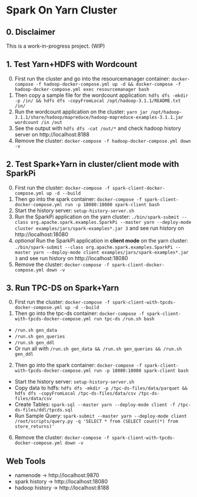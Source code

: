 # Spark On Yarn Cluster

## 0. Disclaimer

This is a work-in-progress project. (WIP)

## 1. Test Yarn+HDFS with Wordcount

0. First run the cluster and go into the resourcemanager container: `docker-compose -f hadoop-docker-compose.yml up -d && docker-compose -f hadoop-docker-compose.yml exec resourcemanager bash`
1. Then copy a sample file for the wordcount application: `hdfs dfs -mkdir -p /in/ && hdfs dfs -copyFromLocal /opt/hadoop-3.1.1/README.txt /in/`
2. Run the wordcount application on the cluster: `yarn jar /opt/hadoop-3.1.1/share/hadoop/mapreduce/hadoop-mapreduce-examples-3.1.1.jar wordcount /in /out`
3. See the output with `hdfs dfs -cat /out/*` and check hadoop history server on http://localhost:8188
4. Remove the cluster: `docker-compose -f hadoop-docker-compose.yml down -v`

## 2. Test Spark+Yarn in cluster/client mode with SparkPi

0. First run the cluster: `docker-compose -f spark-client-docker-compose.yml up -d --build`
1. Then go into the spark container: `docker-compose -f spark-client-docker-compose.yml run -p 18080:18080 spark-client bash`
2. Start the history server: `setup-history-server.sh`
3. Run the SparkPi application on the yarn cluster: `./bin/spark-submit --class org.apache.spark.examples.SparkPi --master yarn --deploy-mode cluster examples/jars/spark-examples*.jar 3` and see run history on http://localhost:18080
4. _optional_ Run the SparkPi application in **client mode** on the yarn cluster: `./bin/spark-submit --class org.apache.spark.examples.SparkPi --master yarn --deploy-mode client examples/jars/spark-examples*.jar 3` and see run history on http://localhost:18080
5. Remove the cluster: `docker-compose -f spark-client-docker-compose.yml down -v`

## 3. Run TPC-DS on Spark+Yarn

0. First run the cluster: `docker-compose -f spark-client-with-tpcds-docker-compose.yml up -d --build`
1. Then go into the tpc-ds container: `docker-compose -f spark-client-with-tpcds-docker-compose.yml run tpc-ds /run.sh bash`
  + `/run.sh gen_data`
  + `/run.sh gen_queries`
  + `/run.sh gen_ddl`
  + Or run all with `/run.sh gen_data && /run.sh gen_queries && /run.sh gen_ddl`
2. Then go into the spark container: `docker-compose -f spark-client-with-tpcds-docker-compose.yml run -p 18080:18080 spark-client bash`
  + Start the history server: `setup-history-server.sh`
  + Copy data to hdfs: `hdfs dfs -mkdir -p /tpc-ds-files/data/parquet && hdfs dfs -copyFromLocal /tpc-ds-files/data/csv /tpc-ds-files/data/csv`
  + Create Tables: `spark-sql --master yarn --deploy-mode client -f /tpc-ds-files/ddl/tpcds.sql`
  + Run Sample Query: `spark-submit --master yarn --deploy-mode client /root/scripts/query.py -q 'SELECT * from (SELECT count(*) from store_returns)'`
  <!-- + Run All 99 TPC-DS Queries: `spark-submit --master yarn --deploy-mode client /root/scripts/query.py -lf /tpc-ds-files/query/query_0.sql` => has error because of the ';' in the sql file -->
6. Remove the cluster: `docker-compose -f spark-client-with-tpcds-docker-compose.yml down -v`

## Web Tools
* namenode -> http://localhost:9870
* spark history -> http://localhost:18080
* hadoop history -> http://localhost:8188
